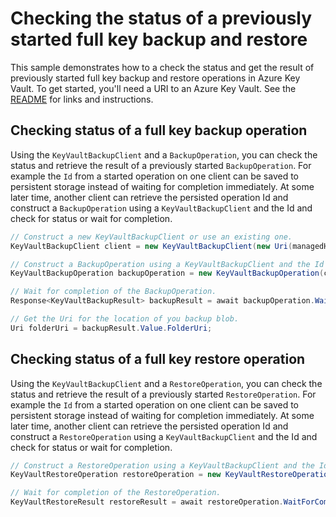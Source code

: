 # Checking the status of a previously started full key backup and restore

This sample demonstrates how to a check the status and get the result of previously started full key backup and restore operations in Azure Key Vault.
To get started, you'll need a URI to an Azure Key Vault. See the [README](https://github.com/Azure/azure-sdk-for-net/blob/main/sdk/keyvault/Azure.Security.KeyVault.Administration/README.md) for links and instructions.

## Checking status of a full key backup operation

Using the `KeyVaultBackupClient` and a `BackupOperation`, you can check the status and retrieve the result of a previously started `BackupOperation`. 
For example the `Id` from a started operation on one client can be saved to persistent storage instead of waiting for completion immediately. 
At some later time, another client can retrieve the persisted operation Id and construct a `BackupOperation` using a `KeyVaultBackupClient` and the Id 
and check for status or wait for completion.

```C# Snippet:ResumeBackupAsync
// Construct a new KeyVaultBackupClient or use an existing one.
KeyVaultBackupClient client = new KeyVaultBackupClient(new Uri(managedHsmUrl), new DefaultAzureCredential());

// Construct a BackupOperation using a KeyVaultBackupClient and the Id from a previously started operation.
KeyVaultBackupOperation backupOperation = new KeyVaultBackupOperation(client, backupOperationId);

// Wait for completion of the BackupOperation.
Response<KeyVaultBackupResult> backupResult = await backupOperation.WaitForCompletionAsync();

// Get the Uri for the location of you backup blob.
Uri folderUri = backupResult.Value.FolderUri;
```

## Checking status of a full key restore operation

Using the `KeyVaultBackupClient` and a `RestoreOperation`, you can check the status and retrieve the result of a previously started `RestoreOperation`. 
For example the `Id` from a started operation on one client can be saved to persistent storage instead of waiting for completion immediately. 
At some later time, another client can retrieve the persisted operation Id and construct a `RestoreOperation` using a `KeyVaultBackupClient` and the Id 
and check for status or wait for completion.

```C# Snippet:ResumeRestoreAsync
// Construct a RestoreOperation using a KeyVaultBackupClient and the Id from a previously started operation.
KeyVaultRestoreOperation restoreOperation = new KeyVaultRestoreOperation(client, restoreOperationId);

// Wait for completion of the RestoreOperation.
KeyVaultRestoreResult restoreResult = await restoreOperation.WaitForCompletionAsync();
```

<!-- LINKS -->
[DefaultAzureCredential]: ../../../identity/Azure.Identity/README.md
